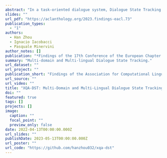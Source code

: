 ```yaml
---
abstract: "In a task-oriented dialogue system, Dialogue State Tracking (DST) keeps track of all important information by filling slots with values given through the conversation. Existing methods generally rely on a predefined set of values and struggle to generalise to previously unseen slots in new domains. In this paper, we propose a multi-domain and multi-lingual dialogue state tracker in a neural reading comprehension approach. Our approach fills the slot values using span prediction, where the values are extracted from the dialogue itself. With a novel training strategy and an independent domain classifier, empirical results demonstrate that our model is a domain-scalable and open-vocabulary model that achieves 53.2% Joint Goal Accuracy (JGA) on MultiWOZ 2.1. We show its competitive transferability by zero-shot domain-adaptation experiments on MultiWOZ 2.1 with an average JGA of 31.6% for five domains. In addition, it achieves cross-lingual transfer with state-of-the-art zero-shot results, 64.9% JGA from English to German and 68.6% JGA from English to Italian on WOZ 2.0."
slides: ""
url_pdf: "https://aclanthology.org/2023.findings-eacl.73"
publication_types:
  - "1"
authors:
  - Han Zhou
  - Ignacio Iacobacci
  - Pasquale Minervini
author_notes: []
publication: "*Findings of the 17th Conference of the European Chapter of the Association for Computational Linguistics (EACL), 2023.*"
summary: "Multi-domain and Multi-lingual Dialogue State Tracking."
url_dataset: ""
url_project: ""
publication_short: "Findings of the Association for Computational Linguistics (EACL)"
url_source: ""
url_video: ""
title: "XQA-DST: Multi-Domain and Multi-Lingual Dialogue State Tracking"
doi: ""
featured: true
tags: []
projects: []
image:
  caption: ""
  focal_point: ""
  preview_only: false
date: 2022-04-13T00:00:00.000Z
url_slides: ""
publishDate: 2023-05-13T00:00:00.000Z
url_poster: ""
url_code: "https://github.com/hanzhou032/xqa-dst"
---
```

